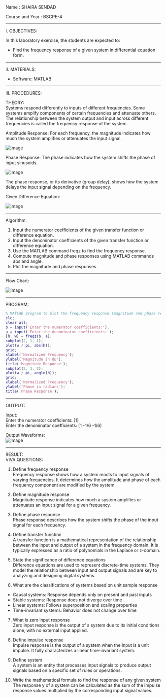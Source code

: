 

Name			: SHAIRA SENDAD

Course and Year	: BSCPE-4



---

I. OBJECTIVES:  

In this laboratory exercise, the students are expected to:  
- Find the frequency response of a given system in differential equation form.

---

II. MATERIALS:  

- Software: MATLAB

---

III. PROCEDURES:  

THEORY:  
Systems respond differently to inputs of different frequencies. Some systems amplify components of certain frequencies and attenuate others. The relationship between the system output and input across different frequencies is called the frequency response of the system.

Amplitude Response: For each frequency, the magnitude indicates how much the system amplifies or attenuates the input signal.  

![image](https://github.com/user-attachments/assets/00e54c19-9ba9-4551-92ac-9ca9159cba8c)

Phase Response: The phase indicates how the system shifts the phase of input sinusoids. 

![image](https://github.com/user-attachments/assets/cc5aa798-948e-4998-a4d5-9a11642cec09)

The phase response, or its derivative (group delay), shows how the system delays the input signal depending on the frequency.

Given Difference Equation:  

![image](https://github.com/user-attachments/assets/ca669cb3-49ca-4105-93e8-44ba53367897)


---

Algorithm:  

1. Input the numerator coefficients of the given transfer function or difference equation.  
2. Input the denominator coefficients of the given transfer function or difference equation.  
3. Use the MATLAB command freqz to find the frequency response.  
4. Compute magnitude and phase responses using MATLAB commands abs and angle.  
5. Plot the magnitude and phase responses.

---

Flow Chart:  

![image](https://github.com/user-attachments/assets/f1a60684-2be0-4a83-bf88-7de668317a0c)


---

PROGRAM:  

```matlab
% MATLAB program to plot the frequency response (magnitude and phase response) of a given difference equation. 
clc; 
clear all; 
b = input('Enter the numerator coefficients:'); 
a = input('Enter the denominator coefficients:'); 
[h, w] = freqz(b, a); 
subplot(2, 1, 1); 
plot(w / pi, abs(h)); 
grid; 
xlabel('Normalized Frequency'); 
ylabel('Magnitude in dB'); 
title('Magnitude Response'); 
subplot(2, 1, 2); 
plot(w / pi, angle(h)); 
grid; 
xlabel('Normalized Frequency'); 
ylabel('Phase in radians'); 
title('Phase Response');
```

---

OUTPUT:  

Input:  
Enter the numerator coefficients: [1]  
Enter the denominator coefficients: [1 -1/6 -1/6]

Output Waveforms:  
![image](https://github.com/user-attachments/assets/e192f81f-66d7-4cdf-8305-91ef0c0ea90c)


---

RESULT:  
VIVA QUESTIONS:

1. Define frequency response  
Frequency response shows how a system reacts to input signals of varying frequencies. It determines how the amplitude and phase of each frequency component are modified by the system.

2. Define magnitude response  
Magnitude response indicates how much a system amplifies or attenuates an input signal for a given frequency.

3. Define phase response  
Phase response describes how the system shifts the phase of the input signal for each frequency.

4. Define transfer function  
A transfer function is a mathematical representation of the relationship between the input and output of a system in the frequency domain. It is typically expressed as a ratio of polynomials in the Laplace or z-domain.

5. State the significance of difference equations  
Difference equations are used to represent discrete-time systems. They model the relationship between input and output signals and are key to analyzing and designing digital systems.

6. What are the classifications of systems based on unit sample response  
- Causal systems: Response depends only on present and past inputs  
- Stable systems: Response does not diverge over time  
- Linear systems: Follows superposition and scaling properties  
- Time-invariant systems: Behavior does not change over time

7. What is zero input response  
Zero input response is the output of a system due to its initial conditions alone, with no external input applied.

8. Define impulse response  
Impulse response is the output of a system when the input is a unit impulse. It fully characterizes a linear time-invariant system.

9. Define system  
A system is an entity that processes input signals to produce output signals based on a specific set of rules or operations.

10. Write the mathematical formula to find the response of any given system  
The response y of a system can be calculated as the sum of the impulse response values multiplied by the corresponding input signal values.
